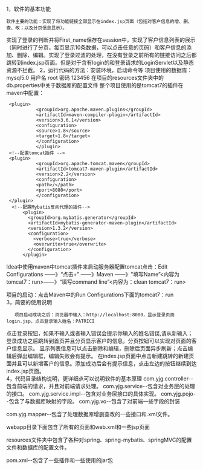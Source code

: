 1，软件的基本功能

```
软件主要的功能：实现了将功能链接全部显示在index.jsp页面（包括对客户信息的增、删、查、改；以及分页信息显示）。
```

​    实现了登录的判断并将First_name保存在session中，实现了客户信息列表的展示（同时进行了分页，每页显示10条数据，可以点击任意的页码）和客户信息的添加、删除、编辑。实现了登录过滤的处理，在没有登录之前所有的链接访问之后都跳转到index.jsp页面。
​    但是对于含有login的和登录请求的LoginServlet以及静态资源不拦截。
2，运行代码的方法：安装环境，启动命令等
   项目使用的数据库：mysql5.0  用户名  root 密码  123456
   在项目的resources文件夹中的db.properties中关于数据库的配置文件
   整个项目使用的是tomcat7的插件在maven中配置： 

```
 <plugin>
           <groupId>org.apache.maven.plugins</groupId>
           <artifactId>maven-compiler-plugin</artifactId>
           <version>3.6.1</version>
           <configuration>
           <source>1.8</source>
           <target>1.8</target>
           </configuration>
           </plugin>
 <!--配置tomcat插件 -->
 <plugin>
           <groupId>org.apache.tomcat.maven</groupId>
           <artifactId>tomcat7-maven-plugin</artifactId>
           <version>2.2</version>
           <configuration>
           <path>/</path>
           <port>8080</port>
           </configuration>
 </plugin>
  <!--配置Mybatis反向代理的插件-->
      <plugin>
        <groupId>org.mybatis.generator</groupId>
        <artifactId>mybatis-generator-maven-plugin</artifactId>
        <version>1.3.2</version>
        <configuration>
          <verbose>true</verbose>
          <overwrite>true</overwrite>
        </configuration>
      </plugin>
```

   Idea中使用maven中tomcat插件来启动服务器配置tomcat点击：Edit Configurations ——》“点击+”  ——》Maven
   ——》"填写Name”<内容为tomcat7：run>——》“填写command line”<内容为：clean tomcat7：run>

   项目的启动：点击Maven中的Run Configurations下面的tomcat7：run             
3，简要的使用说明

```
   项目启动成功之后：浏览器中输入：http://localhost:8080，显示登录页面login.jsp，点击登录输入姓名：PATRICI
```

   点击登录按钮，如果不输入或者输入错误会提示你输入的姓名错误,请从新输入；登录成功之后跳转到首页并且分页显示客户的信息。分页按钮可以实现对页面的客户信息显示。
   显示列表信息可以点击删除和编辑，删除后页面异步刷新；点击编辑后弹出编辑框，编辑失败会有提示。
   在index.jsp页面中点击新建跳转的新建页面并且可以新增客户的信息。添加成功后会有提示信息，点击左边的按钮继续到达index.jsp页面。
​             
4，代码目录结构说明，更详细点可以说明软件的基本原理
   com.yjg.controller--包含前端的请求，并且对前端请求处理。
   com.yjg.service--包含对业务层的处理的接口。
   com.yjg.service.impl--包含对业务层接口的具体实现。
   com.yjg.pojo--包含了与数据库映射的字段。
   com.yjg.vo--包含了对前端一些字段的封装

   com.yjg.mapper--包含了处理数据库增删查改的一些接口和.xml文件。

   webapp目录下面包含了所有的页面和web.xml和一些jsp页面

   resources文件夹中包含了各种对spring、spring-mybatis、springMVC的配置文件和数据库的配置文件。

   pom.xml--包含了一些插件和一些使用的jar包